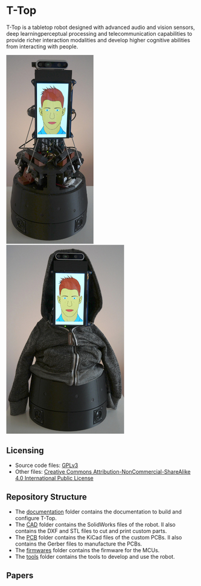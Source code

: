 # T-Top
T-Top is a tabletop robot designed with advanced audio and vision sensors, deep learningperceptual processing and telecommunication capabilities to provide  richer interaction modalities and develop higher cognitive abilities from interacting with people.

![T-Top](images/t_top.jpg)
![T-Top Hoody](images/t_top_hoody.jpg)

## Licensing
- Source code files: [GPLv3](LICENSE_SOURCE_CODE)
- Other files: [Creative Commons Attribution-NonCommercial-ShareAlike 4.0 International Public License](LICENSE_OTHER)

## Repository Structure
- The [documentation](documentation) folder contains the documentation to build and configure T-Top.
- The [CAD](CAD) folder contains the SolidWorks files of the robot. Il also contains the DXF and STL files to cut and print custom parts.
- The [PCB](PCB) folder contains the KiCad files of the custom PCBs. Il also contains the Gerber files to manufacture the PCBs.
- The [firmwares](firmwares) folder contains the firmware for the MCUs.
- The [tools](tools) folder contains the tools to develop and use the robot.

## Papers
